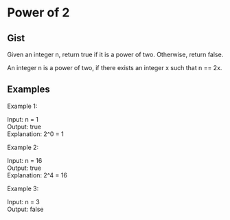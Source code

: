 # Power of 2

## Gist
Given an integer n, return true if it is a power of two. Otherwise, return false.

An integer n is a power of two, if there exists an integer x such that n == 2x.


## Examples
Example 1:

Input: n = 1
<br/>
Output: true
<br/>
Explanation: 2^0 = 1
<br/>

Example 2:

Input: n = 16
<br>
Output: true
<br/>
Explanation: 2^4 = 16
<br/>

Example 3:

Input: n = 3
<br/>
Output: false
